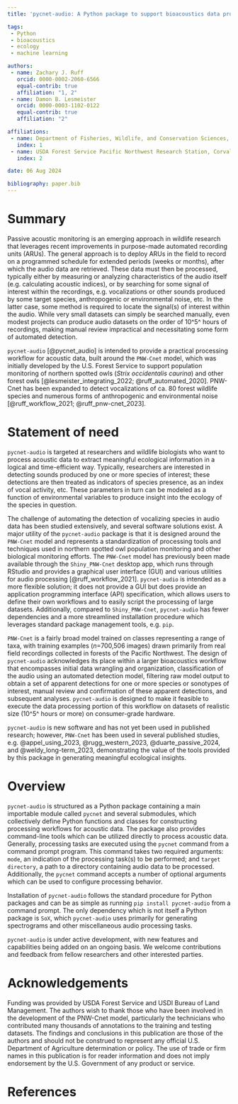 ```yaml
---
title: 'pycnet-audio: A Python package to support bioacoustics data processing'

tags:
 - Python
 - bioacoustics
 - ecology
 - machine learning

authors:
 - name: Zachary J. Ruff
   orcid: 0000-0002-2060-6566
   equal-contrib: true
   affiliation: "1, 2"
 - name: Damon B. Lesmeister
   orcid: 0000-0003-1102-0122
   equal-contrib: true
   affiliation: "2"

affiliations:
 - name: Department of Fisheries, Wildlife, and Conservation Sciences, Oregon State University, Corvallis, USA
   index: 1
 - name: USDA Forest Service Pacific Northwest Research Station, Corvallis, USA
   index: 2 

date: 06 Aug 2024

bibliography: paper.bib
---
```


# Summary

Passive acoustic monitoring is an emerging approach in wildlife research that 
leverages recent improvements in purpose-made automated recording units (ARUs). 
The general approach is to deploy ARUs in the field to record on a programmed 
schedule for extended periods (weeks or months), after which the audio data are 
retrieved. These data must then be processed, typically either by measuring or 
analyzing characteristics of the audio itself (e.g. calculating acoustic 
indices), or by searching for some signal of interest within the recordings, 
e.g. vocalizations or other sounds produced by some target species, 
anthropogenic or environmental noise, etc. In the latter case, some method is 
required to locate the signal(s) of interest within the audio. While very small 
datasets can simply be searched manually, even modest projects can produce audio 
datasets on the order of 10^5^ hours of recordings, making manual review 
impractical and necessitating some form of automated detection.

`pycnet-audio` [@pycnet_audio] is intended to provide a practical processing 
workflow for acoustic data, built around the `PNW-Cnet` model, which was 
initially developed by the U.S. Forest Service to support population monitoring
of northern spotted owls (*Strix occidentalis caurina*) and other forest owls 
[@lesmeister_integrating_2022; @ruff_automated_2020]. PNW-Cnet has been expanded
to detect vocalizations of ca. 80 forest wildlife species and numerous forms of
anthropogenic and environmental noise [@ruff_workflow_2021; 
@ruff_pnw-cnet_2023].

# Statement of need

`pycnet-audio` is targeted at researchers and wildlife biologists who want to 
process acoustic data to extract meaningful ecological information in a logical
and time-efficient way. Typically, researchers are interested in detecting 
sounds produced by one or more species of interest; these detections are then 
treated as indicators of species presence, as an index of vocal activity, etc. 
These parameters in turn can be modeled as a function of environmental 
variables to produce insight into the ecology of the species in question.

The challenge of automating the detection of vocalizing species in audio data 
has been studied extensively, and several software solutions exist. A major
utility of the `pycnet-audio` package is that it is designed around the 
`PNW-Cnet` model and represents a standardization of processing tools and 
techniques used in northern spotted owl population monitoring and other 
biological monitoring efforts. The `PNW-Cnet` model has previously been made 
available through the `Shiny_PNW-Cnet` desktop app, which runs through RStudio 
and provides a graphical user interface (GUI) and various utilities for audio 
processing [@ruff_workflow_2021]. `pycnet-audio` is intended as a more flexible
solution; it does not provide a GUI but does provide an application programming
interface (API) specification, which allows users to define their own workflows 
and to easily script the processing of large datasets. Additionally, compared 
to `Shiny_PNW-Cnet`, `pycnet-audio` has fewer dependencies and a more 
streamlined installation procedure which leverages standard package management
tools, e.g. `pip`.

`PNW-Cnet` is a fairly broad model trained on classes representing a range of 
taxa, with training examples (*n*=700,506 images) drawn primarily from real 
field recordings collected in forests of the Pacific Northwest. The design of 
`pycnet-audio` acknowledges its place within a larger bioacoustics workflow that
encompasses initial data wrangling and organization, classification of the audio 
using an automated detection model, filtering raw model output to obtain a set 
of apparent detections for one or more species or sonotypes of interest, manual 
review and confirmation of these apparent detections, and subsequent analyses. 
`pycnet-audio` is designed to make it feasible to execute the data processing 
portion of this workflow on datasets of realistic size (10^5^ hours or more) on 
consumer-grade hardware.

`pycnet-audio` is new software and has not yet been used in published research; 
however, `PNW-Cnet` has been used in several published studies, e.g.
@appel_using_2023, @rugg_western_2023, @duarte_passive_2024, and 
@weldy_long-term_2023, demonstrating the value of the tools provided by this 
package in generating meaningful ecological insights.

# Overview

`pycnet-audio` is structured as a Python package containing a main importable 
module called `pycnet` and several submodules, which collectively define Python 
functions and classes for constructing processing workflows for acoustic data. 
The package also provides command-line tools which can be utilized directly to 
process acoustic data. Generally, processing tasks are executed using the 
`pycnet` command from a command prompt program. This command takes two required 
arguments: `mode`, an indication of the processing task(s) to be performed; and 
`target directory`, a path to a directory containing audio data to be processed.
Additionally, the `pycnet` command accepts a number of optional arguments which
can be used to configure processing behavior.

Installation of `pycnet-audio` follows the standard procedure for Python 
packages and can be as simple as running `pip install pycnet-audio` from a 
command prompt. The only dependency which is not itself a Python package is 
`SoX`, which `pycnet-audio` uses primarily for generating spectrograms and other
miscellaneous audio processing tasks.

`pycnet-audio` is under active development, with new features and capabilities 
being added on an ongoing basis. We welcome contributions and feedback from 
fellow researchers and other interested parties.

# Acknowledgements

Funding was provided by USDA Forest Service and USDI Bureau of Land Management. 
The authors wish to thank those who have been involved in the development of the 
PNW-Cnet model, particularly the technicians who contributed many thousands of 
annotations to the training and testing datasets. The findings and conclusions 
in this publication are those of the authors and should not be construed to 
represent any official U.S. Department of Agriculture determination or policy. 
The use of trade or firm names in this publication is for reader information 
and does not imply endorsement by the U.S. Government of any product or service.

# References

